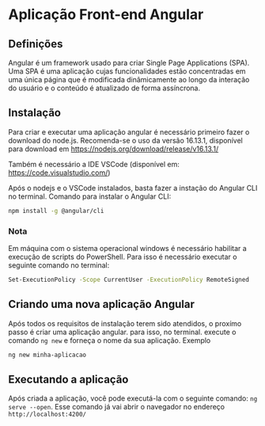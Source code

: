 # Aplicação Front-end Angular

## Definições

Angular é um framework usado para criar Single Page Applications (SPA). Uma SPA é uma aplicação cujas funcionalidades estão concentradas em uma única página que é modificada dinâmicamente ao longo da interação do usuário e o conteúdo é atualizado de forma assíncrona.


## Instalação

Para criar e executar uma aplicação angular é necessário primeiro fazer o download do node.js. Recomenda-se o uso da versão 16.13.1, disponível para download em https://nodejs.org/download/release/v16.13.1/

Também é necessário a IDE VSCode (disponível em: https://code.visualstudio.com/)

Após o nodejs e o VSCode instalados, basta fazer a instação do Angular CLI no terminal. Comando para instalar o Angular CLI: 
``` bash 
npm install -g @angular/cli
``` 

### Nota
Em máquina com o sistema operacional windows é necessário habilitar a execução de scripts do PowerShell. Para isso é necessário executar o seguinte comando no terminal: 
``` bash
Set-ExecutionPolicy -Scope CurrentUser -ExecutionPolicy RemoteSigned
```


## Criando uma nova aplicação Angular

Após todos os requisitos de instalação terem sido atendidos, o proxímo passo é criar uma aplicação angular. para isso, no terminal. execute o comando `ng new` e forneça o nome da sua aplicação. Exemplo
``` bash
ng new minha-aplicacao
```

## Executando a aplicação

Após criada a aplicação, você pode executá-la com o seguinte comando: `ng serve --open`. Esse comando já vai abrir o navegador no endereço `http://localhost:4200/`

